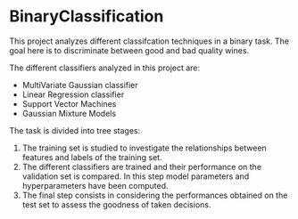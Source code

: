 # BinaryClassification

This project analyzes different classifcation techniques in a binary task. The goal here is to discriminate between good and bad
quality wines.

The different classifiers analyzed in this project are:
- MultiVariate Gaussian classifier
- Linear Regression classifier
- Support Vector Machines
- Gaussian Mixture Models

The task is divided into tree stages:
1. The training set is studied to investigate the relationships between features and labels of the training set. 
2. The different classifiers are trained and their performance on the validation set is compared. In this step model parameters and hyperparameters have been computed.
3. The final step consists in considering the performances obtained on the test set to assess the goodness of taken decisions.
